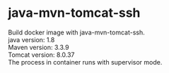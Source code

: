 # java-mvn-tomcat-ssh
Build docker image with java-mvn-tomcat-ssh.  
java version: 1.8  
Maven version: 3.3.9   
Tomcat version: 8.0.37  
The process in container runs with supervisor mode.
